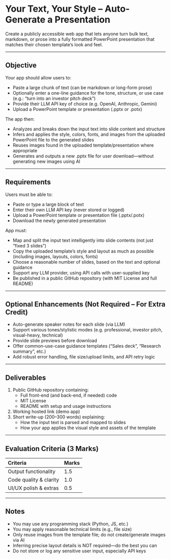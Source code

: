 # **Your Text, Your Style – Auto-Generate a Presentation**

Create a publicly accessible web app that lets anyone turn bulk text, markdown, or prose into a fully formatted PowerPoint presentation that matches their chosen template’s look and feel.

---

## **Objective**

Your app should allow users to:

* Paste a large chunk of text (can be markdown or long-form prose)  
* Optionally enter a one-line guidance for the tone, structure, or use case (e.g.: “turn into an investor pitch deck”)  
* Provide their LLM API key of choice (e.g. OpenAI, Anthropic, Gemini)  
* Upload a PowerPoint template or presentation (.pptx or .potx)

The app then:

* Analyzes and breaks down the input text into slide content and structure  
* Infers and applies the style, colors, fonts, and images from the uploaded PowerPoint file to the generated slides  
* Reuses images found in the uploaded template/presentation where appropriate  
* Generates and outputs a new .pptx file for user download—without generating new images using AI

---

## **Requirements**

Users must be able to:

* Paste or type a large block of text  
* Enter their own LLM API key (never stored or logged)  
* Upload a PowerPoint template or presentation file (.pptx/.potx)  
* Download the newly generated presentation

App must:

* Map and split the input text intelligently into slide contents (not just “fixed 3 slides”)  
* Copy the uploaded template’s style and layout as much as possible (including images, layouts, colors, fonts)  
* Choose a reasonable number of slides, based on the text and optional guidance  
* Support any LLM provider, using API calls with user-supplied key  
* Be published in a public GitHub repository (with MIT License and full README)

---

## **Optional Enhancements (Not Required – For Extra Credit)**

* Auto-generate speaker notes for each slide (via LLM)  
* Support various tones/stylistic modes (e.g. professional, investor pitch, visual-heavy, technical)  
* Provide slide previews before download  
* Offer common-use-case guidance templates (“Sales deck”, “Research summary”, etc.)  
* Add robust error handling, file size/upload limits, and API retry logic

---

## **Deliverables**

1. Public GitHub repository containing:  
   * Full front-end (and back-end, if needed) code  
   * MIT License  
   * README with setup and usage instructions  
2. Working hosted link (demo app)  
3. Short write-up (200–300 words) explaining:  
   * How the input text is parsed and mapped to slides  
   * How your app applies the visual style and assets of the template

---

## 

## 

## 

## **Evaluation Criteria (3 Marks)**

| Criteria | Marks |
| :---- | :---- |
| Output functionality | 1.5 |
| Code quality & clarity | 1.0 |
| UI/UX polish & extras | 0.5 |

---

## **Notes**

* You may use any programming stack (Python, JS, etc.)  
* You may apply reasonable technical limits (e.g., file size)  
* Only reuse images from the template file; do not create/generate images via AI  
* Inferring precise layout details is NOT required—do the best you can  
* Do not store or log any sensitive user input, especially API keys


